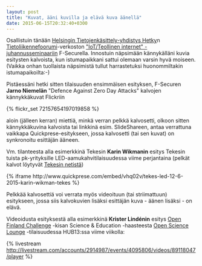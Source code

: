 ```yaml
---
layout: post
title: "Kuvat, ääni kuvilla ja elävä kuva äänellä"
date: 2015-06-15T20:32:40+0300
---
```


Osallistuin tänään [Helsingin Tietojenkäsittely-yhdistys Hetky](http://hetky.fi)n [Tietoliikennefoorumi](http://hetky.fi/tietoliikenne-foorumi)-verkoston ["IoT/Teollinen internet" -juhannusseminaariin](http://www.hetkyajassa.fi/tapahtumat/398-tlf-proudly-presents-iotteollinen-internet-juhannusseminaari) F-Securella. Innostuin näpsimään kännykälläni kuvia esitysten kalvoista, kun istumapaikkani sattui olemaan varsin hyvä moiseen. (Vaikka onhan tuollaista näpsimistä tullut harrastetuksi huonommiltakin istumapaikoilta:-)<!--more-->

Pistäessäni hetki sitten tilaisuuden ensimmäisen esityksen, F-Securen **Jarno Niemelän** "Defence Against Zero Day Attacks" kalvojen kännykkäkuvat Flickriin

{% flickr_set 72157654197019858 %}

aloin (jälleen kerran) miettiä, minkä verran pelkkä kalvosetti, olkoon sitten kännykkäkuvina kalvoista tai linkkinä esim. SlideShareen, antaa verrattuna vaikkapa Quickprese-esitykseen, jossa kalvosetti (tai sen kuvat) on synkronoitu esittäjän ääneen.

Vm. tilanteesta alla esimerkkinä Tekesin **Karin Wikmanin** esitys Tekesin tuista pk-yrityksille LED-aamukahvitilaisuudessa viime perjantaina (pelkät kalvot löytyvät [Tekesin netistä](https://tapahtumat.tekes.fi/uploads/26408656/Karin_Wikman-6638.pdf))

<div class="flex-video narrow">
  {% iframe http://www.quickprese.com/embed/vhq02v/tekes-led-12-6-2015-karin-wikman-tekes %}
</div>

Pelkkää kalvosettiä voi verrata myös videoituun (tai striimattuun) esitykseen, jossa siis kalvokuvien lisäksi esittäjän kuva - äänen lisäksi - on elävä.

Videoidusta esityksestä alla esimerkkinä **Krister Lindénin** esitys [Open Finland Challenge](http://openfinlandchallenge.fi/) -kisan Science & Education -haasteesta [Open Science Lounge](https://livestream.com/ITstriimIT/open-science-lounge) -tilaisuudessa HUB13:ssa viime viikolla:

{% livestream http://livestream.com/accounts/2914987/events/4095806/videos/89118047/player %}
